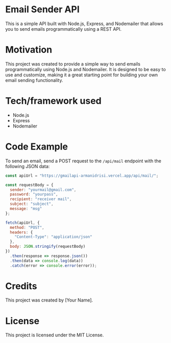 # Email Sender API

This is a simple API built with Node.js, Express, and Nodemailer that allows you to send emails programmatically using a REST API.

# Motivation

This project was created to provide a simple way to send emails programmatically using Node.js and Nodemailer. It is designed to be easy to use and customize, making it a great starting point for building your own email sending functionality.

# Tech/framework used
- Node.js
- Express
- Nodemailer

# Code Example

To send an email, send a POST request to the ```/api/mail``` endpoint with the following JSON data:

```javascript 
const apiUrl = "https://gmailapi-armanidrisi.vercel.app/api/mail/"; 

const requestBody = { 
  sender: "yourmail@gmail.com", 
  password: "yourpass", 
  recipient: "receiver mail", 
  subject: "subject", 
  message: "msg" 
}; 

fetch(apiUrl, { 
  method: "POST", 
  headers: { 
    "Content-Type": "application/json" 
  }, 
  body: JSON.stringify(requestBody) 
}) 
  .then(response => response.json()) 
  .then(data => console.log(data)) 
  .catch(error => console.error(error)); 


```

# Credits

This project was created by [Your Name].

# License

This project is licensed under the MIT License. 